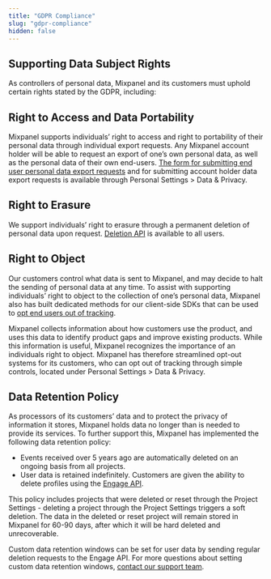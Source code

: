 ```yaml
---
title: "GDPR Compliance"
slug: "gdpr-compliance"
hidden: false
---
```


## Supporting Data Subject Rights

As controllers of personal data, Mixpanel and its customers must uphold certain rights stated by the GDPR, including:

## Right to Access and Data Portability

Mixpanel supports individuals’ right to access and right to portability of their personal data through individual export requests. Any Mixpanel account holder will be able to request an export of one’s own personal data, as well as the personal data of their own end-users. [The form for submitting end user personal data export requests](/other-bits/privacy-and-security/export-or-delete-end-user-data) and for submitting account holder data export requests is available through Personal Settings > Data & Privacy. 
 
## Right to Erasure

We support individuals’ right to erasure through a permanent deletion of personal data upon request. [Deletion API](https://developer.mixpanel.com/docs/privacy-security#manage-personal-data) is available to all users.

## Right to Object

Our customers control what data is sent to Mixpanel, and may decide to halt the sending of personal data at any time. To assist with supporting individuals’ right to object to the collection of one’s personal data, Mixpanel also has built dedicated methods for our client-side SDKs that can be used to [opt end users out of tracking](/tracking/how-tos/privacy-friendly-tracking).

Mixpanel collects information about how customers use the product, and uses this data to identify product gaps and improve existing products. While this information is useful, Mixpanel recognizes the importance of an individuals right to object.  Mixpanel has therefore streamlined opt-out systems for its customers, who can opt out of tracking through simple controls, located under Personal Settings > Data & Privacy.

## Data Retention Policy

As processors of its customers’ data and to protect the privacy of information it stores, Mixpanel holds data no longer than is needed to provide its services. To further support this, Mixpanel has implemented the following data retention policy:

- Events received over 5 years ago are automatically deleted on an ongoing basis from all projects.
- User data is retained indefinitely. Customers are given the ability to delete profiles using the [Engage API](https://developer.mixpanel.com/reference/delete-profile).

This policy includes projects that were deleted or reset through the Project Settings - deleting a project through the Project Settings triggers a soft deletion. The data in the deleted or reset project will remain stored in Mixpanel for 60-90 days, after which it will be hard deleted and unrecoverable.

Custom data retention windows can be set for user data by sending regular deletion requests to the Engage API. For more questions about setting custom data retention windows, [contact our support team](https://mixpanel.com/get-support).
